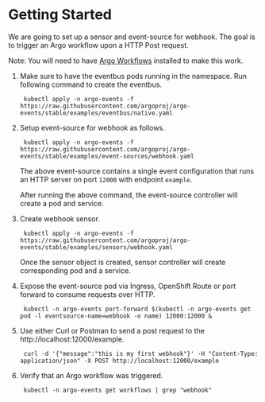 # Getting Started

We are going to set up a sensor and event-source for webhook. The goal is to trigger an Argo workflow upon a HTTP Post request.

Note: You will need to have [Argo Workflows](https://argoproj.github.io/argo-workflows/) installed to make this work.

1. Make sure to have the eventbus pods running in the namespace. Run following command to create the eventbus.

        kubectl apply -n argo-events -f https://raw.githubusercontent.com/argoproj/argo-events/stable/examples/eventbus/native.yaml

1. Setup event-source for webhook as follows.

        kubectl apply -n argo-events -f https://raw.githubusercontent.com/argoproj/argo-events/stable/examples/event-sources/webhook.yaml

   The above event-source contains a single event configuration that runs an HTTP server on port `12000` with endpoint `example`.

   After running the above command, the event-source controller will create a pod and service.

1. Create webhook sensor.

        kubectl apply -n argo-events -f https://raw.githubusercontent.com/argoproj/argo-events/stable/examples/sensors/webhook.yaml

   Once the sensor object is created, sensor controller will create corresponding pod and a service. 

1. Expose the event-source pod via Ingress, OpenShift Route or port forward to consume requests over HTTP.
      
        kubectl -n argo-events port-forward $(kubectl -n argo-events get pod -l eventsource-name=webhook -o name) 12000:12000 &

1. Use either Curl or Postman to send a post request to the http://localhost:12000/example.

        curl -d '{"message":"this is my first webhook"}' -H "Content-Type: application/json" -X POST http://localhost:12000/example

1. Verify that an Argo workflow was triggered.

        kubectl -n argo-events get workflows | grep "webhook"
